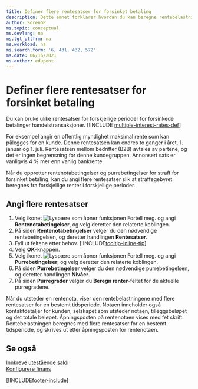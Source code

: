 ```yaml
---
title: Definer flere rentesatser for forsinket betaling
description: Dette emnet forklarer hvordan du kan beregne rentebelastning med flere rentesatser for en bestemt periode.
author: SorenGP
ms.topic: conceptual
ms.devlang: na
ms.tgt_pltfrm: na
ms.workload: na
ms.search.form: '6, 431, 432, 572'
ms.date: 06/16/2021
ms.author: edupont
---
```

# <a name="set-up-multiple-interest-rates-for-delayed-payment"></a><a name="set-up-multiple-interest-rates-for-delayed-payment"></a>Definer flere rentesatser for forsinket betaling

Du kan bruke ulike rentesatser for forskjellige perioder for forsinkede betalinger handelstransaksjoner. [!INCLUDE [multiple-interest-rates-def](includes/multiple-interest-rates-def.md)]

For eksempel angir en offentlig myndighet maksimal rente som kan pålegges for en kunde. Denne rentesatsen kan endres to ganger i året, 1. januar og 1. juli. Rentesatsen mellom bedrifter (B2B) avtales av partene, og det er ingen begrensning for denne kundegruppen. Annonsert sats er vanligvis 4 % mer enn vanlig bankrente.

Når du oppretter rentenotabetingelser og purrebetingelser for straff for forsinket betaling, kan du angi flere rentesatser slik at straffegebyret beregnes fra forskjellige renter i forskjellige perioder.  

## <a name="to-set-up-multiple-interest-rates"></a><a name="to-set-up-multiple-interest-rates"></a>Angi flere rentesatser

1. Velg ikonet ![Lyspære som åpner funksjonen Fortell meg.](media/ui-search/search_small.png "Fortell hva du vil gjøre") og angi **Rentenotabetingelser**, og velg deretter den relaterte koblingen.  
2. På siden **Rentenotabetingelser** velger du den nødvendige rentebetingelsen, og deretter handlingen **Rentesatser**.  
3. Fyll ut feltene etter behov. [!INCLUDE[tooltip-inline-tip](includes/tooltip-inline-tip_md.md)]
4. Velg **OK**-knappen.  
5. Velg ikonet ![Lyspære som åpner funksjonen Fortell meg.](media/ui-search/search_small.png "Fortell hva du vil gjøre") og angi **Purrebetingelser**, og velg deretter den relaterte koblingen.  
6. På siden **Purrebetingelser** velger du den nødvendige purrebetingelsen, og deretter handlingen **Nivåer**.  
7. På siden **Purregrader** velger du **Beregn renter**-feltet for de aktuelle purregradene.  

Når du utsteder en rentenota, viser den rentebelastningene med flere rentesatser for en bestemt tidsperiode. Notaen inneholder også kontaktdetaljer for kunden, selskapet som utsteder notaen, tilleggsbeløpet og det totale beløpet. Åpningsposten på rentenotaen vises med fet skrift. Rentebelastningen beregnes med flere rentesatser for en bestemt tidsperiode, og skrives ut etter åpningsposten for rentenotaen.  

## <a name="see-also"></a><a name="see-also"></a>Se også

[Innkreve utestående saldi](receivables-collect-outstanding-balances.md)  
[Konfigurere finans](finance-setup-finance.md)


[!INCLUDE[footer-include](includes/footer-banner.md)]
